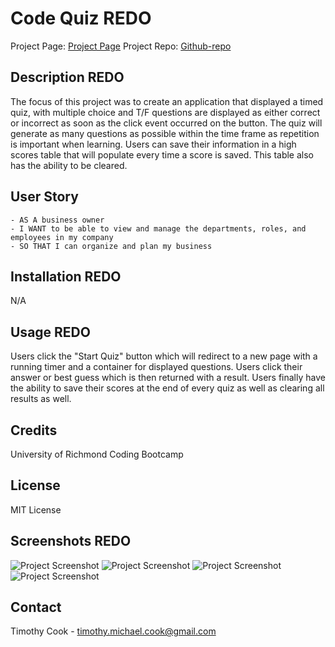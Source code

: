 # Code Quiz REDO

Project Page: [Project Page](https://timothymichaelcook.github.io/4-code-quiz-cook)
Project Repo: [Github-repo](https://github.com/timothymichaelcook/4-code-quiz-cook)


## Description REDO

The focus of this project was to create an application that displayed a timed quiz, with multiple choice and T/F questions are displayed as either correct or incorrect as soon as the click event occurred on the button. The quiz will generate as many questions as possible within the time frame as repetition is important when learning. Users can save their information in a high scores table that will populate every time a score is saved. This table also has the ability to be cleared.

## User Story

```
- AS A business owner
- I WANT to be able to view and manage the departments, roles, and employees in my company
- SO THAT I can organize and plan my business
```

## Installation REDO

N/A

## Usage REDO

Users click the "Start Quiz" button which will redirect to a new page with a running timer and a container for displayed questions. Users click their answer or best guess which is then returned with a result. Users finally have the ability to save their scores at the end of every quiz as well as clearing all results as well.


## Credits

University of Richmond Coding Bootcamp

## License

MIT License

## Screenshots REDO

![Project Screenshot](./screenshots/screenshot_1.png)
![Project Screenshot](./screenshots/screenshot_2.png)
![Project Screenshot](./screenshots/screenshot_3.png)
![Project Screenshot](./screenshots/screenshot_4.png)


## Contact
Timothy Cook - timothy.michael.cook@gmail.com

